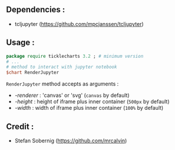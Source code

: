 
Dependencies :
-------------------------

- tcljupyter (https://github.com/mpcjanssen/tcljupyter)

Usage :
-------------------------

```tcl
package require ticklecharts 3.2 ; # minimum version
# ...
# method to interact with jupyter notebook
$chart RenderJupyter
```

`RenderJupyter` method accepts as arguments :
- _-renderer_ : 'canvas' or 'svg' (`canvas` by default)
- _-height_ : height of iframe plus inner container (`500px` by default)
- _-width_ : width of iframe plus inner container (`100%` by default)

Credit :
-------------------------
- Stefan Sobernig (https://github.com/mrcalvin)